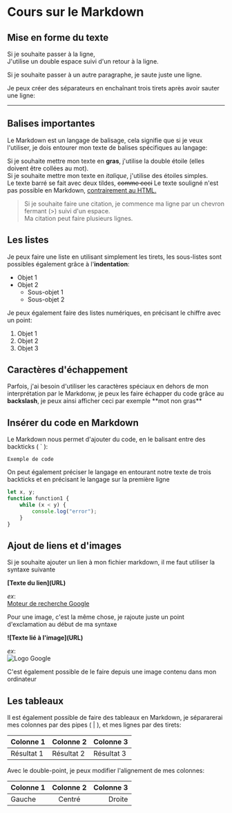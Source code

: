 <!-- Faire un titre en Markdown: -->
# Cours sur le Markdown

<!-- Faire un sous-titre en Markdown -->
## Mise en forme du texte

Si je souhaite passer à la ligne,  
J'utilise un double espace suivi d'un retour à la ligne.

Si je souhaite passer à un autre paragraphe, je saute juste une ligne.

Je peux créer des séparateurs en enchaînant trois tirets après avoir sauter une ligne:

---

## Balises importantes

Le Markdown est un langage de balisage, cela signifie que si je veux l'utiliser, je dois entourer mon texte de balises spécifiques au langage:

Si je souhaite mettre mon texte en **gras**, j'utilise la double étoile (elles doivent être collées au mot).  
Si je souhaite mettre mon texte en *italique*, j'utilise des étoiles simples.  
Le texte barré se fait avec deux tildes, ~~comme ceci~~
Le texte souligné n'est pas possible en Markdown, <u>contrairement au HTML.</u>

> Si je souhaite faire une citation, je commence ma ligne par un chevron fermant (>) suivi d'un espace.  
Ma citation peut faire plusieurs lignes.


<!-- Si je souhaite faire un commentaire, j'entoure mon texte d'un chevron et deux tiret, ainsi qu'un point d'exclamation en ouverture. (emprunt au HTML) -->

## Les listes

Je peux faire une liste en utilisant simplement les tirets, les sous-listes sont possibles également grâce à l'**indentation**:
- Objet 1
- Objet 2
    - Sous-objet 1
    - Sous-objet 2

Je peux également faire des listes numériques, en précisant le chiffre avec un point:
1. Objet 1
2. Objet 2
3. Objet 3

## Caractères d'échappement

Parfois, j'ai besoin d'utiliser les caractères spéciaux en dehors de mon interprétation par le Markdonw, je peux les faire échapper du code grâce au **backslash**, je peux ainsi afficher ceci par exemple \*\*mot non gras**

## Insérer du code en Markdown

Le Markdown nous permet d'ajouter du code, en le balisant entre des backticks ( ` ):

`Exemple de code`

On peut également préciser le langage en entourant notre texte de trois backticks et en précisant le langage sur la première ligne
```javascript
let x, y;
function function1 {
    while (x < y) {
        console.log("error");
    }
}
```

## Ajout de liens et d'images

Si je souhaite ajouter un lien à mon fichier markdown, il me faut utiliser la syntaxe suivante

**\[Texte du lien](URL)**

*ex*:  
[Moteur de recherche Google](https://www.google.com/)

Pour une image, c'est la même chose, je rajoute juste un point d'exclamation au début de ma syntaxe

**\!\[Texte lié à l'image](URL)**

*ex*:  
![Logo Google](https://www.google.com/images/branding/googlelogo/1x/googlelogo_color_272x92dp.png)

C'est également possible de le faire depuis une image contenu dans mon ordinateur

## Les tableaux

Il est également possible de faire des tableaux en Markdown, je sépararerai mes colonnes par des pipes ( | ), et mes lignes par des tirets:

Colonne 1 | Colonne 2 | Colonne 3
|---------|-----------|---------|
Résultat 1 | Résultat 2 | Résultat 3

Avec le double-point, je peux modifier l'alignement de mes colonnes:

| Colonne 1 | Colonne 2 | Colonne 3 |
|:---------|:---------:|---------:|
| Gauche    | Centré    | Droite   |
